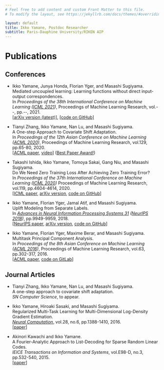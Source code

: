 ```yaml
---
# Feel free to add content and custom Front Matter to this file.
# To modify the layout, see https://jekyllrb.com/docs/themes/#overriding-theme-defaults

layout: default
title: Ikko Yamane, Postdoc Researcher
subtitle: Paris-Dauphine University/RIKEN AIP
---
```

<div markdown="1" class="content">

# Publications

## Conferences
- Ikko Yamane, Junya Honda, Florian Yger, and Masashi Sugiyama.<br />
Mediated uncoupled learning: Learning functions without direct input-output correspondences.<br />
In _Proceedings of the 38th International Conference on Machine Learning ([ICML 2021](https://icml.cc/Conferences/2021))_,
Proceedings of Machine Learning Research, vol.--, pp.--, 2021.<br />
[[arXiv version (latest)]](https://arxiv.org/abs/2107.08135),
[[code on GitHub]](https://github.com/i-yamane/mediated_uncoupled_learning)

- Tianyi Zhang, Ikko Yamane, Nan Lu, and Masashi Sugiyama.<br />
A One-step Approach to Covariate Shift Adaptation.<br />
In _Proceedings of the 12th Asian Conference on Machine Learning ([ACML 2020](http://www.acml-conf.org/2020/))_,
Proceedings of Machine Learning Research, vol.129, pp.65-80, 2020.<br />
[[ACML paper](http://proceedings.mlr.press/v129/zhang20a.html), [video](http://www.acml-conf.org/2020/video/paper/zhang20a)] ([Best Paper Award!](http://www.acml-conf.org/2020/program/awards))

- Takashi Ishida, Ikko Yamane, Tomoya Sakai, Gang Niu, and Masashi Sugiyama.<br />
Do We Need Zero Training Loss After Achieving Zero Training Error?<br />
In _Proceedings of the 37th International Conference on Machine Learning ([ICML 2020](https://icml.cc/Conferences/2020))_
Proceedings of Machine Learning Research, vol.119, pp.4604-4614, 2020.<br />
[[ICML paper](http://proceedings.mlr.press/v119/ishida20a/ishida20a.pdf),
[arXiv version](https://arxiv.org/abs/2002.08709),
[code on GitHub](https://github.com/takashiishida/flooding)]

- Ikko Yamane, Florian Yger, Jamal Atif, and Masashi Sugiyama.<br />
Uplift Modeling from Separate Labels.<br />
In _[Advances in Neural Information Processing Systems 31](https://papers.nips.cc/book/advances-in-neural-information-processing-systems-31-2018) ([NeurIPS 2018](https://nips.cc/Conferences/2018/))_,
pp.9949-9959, 2018.<br />
[[NeurIPS paper](https://papers.nips.cc/paper/8198-uplift-modeling-from-separate-labels),
[arXiv version](https://arxiv.org/abs/1803.05112),
[code on GitHub](https://github.com/i-yamane/uplift)]

- Ikko Yamane, Florian Yger, Maxime Berar, and Masashi Sugiyama.<br />
Multitask Principal Component Analysis.<br />
In _Proceedings of the 8th Asian Conference on Machine Learning ([ACML 2016](http://www.acml-conf.org/2016/))_,
Proceedings of Machine Learning Research, vol.63, pp.302-317, 2016.<br />
[[ACML paper](http://proceedings.mlr.press/v63/yamane65.pdf),
[code on GitLab](https://gitlab.com/yamane.ikko/MTPCA)]


## Journal Articles
- Tianyi Zhang, Ikko Yamane, Nan Lu, and Masashi Sugiyama.<br />
A one-step approach to covariate shift adaptation.<br />
_SN Computer Science_, to appear. 

- Ikko Yamane, Hiroaki Sasaki, and Masashi Sugiyama.<br />
Regularized Multi-Task Learning for Multi-Dimensional Log-Density Gradient Estimation.<br />
<a href="https://www.mitpressjournals.org/loi/neco"><i>Neural Computation</i></a>, vol.28, no.6, pp.1388-1410, 2016.<br />
[<a href="http://www.ms.k.u-tokyo.ac.jp/2016/MT-LSLDG.pdf">paper</a>]

- Akinori Kawachi and Ikko Yamane.<br />
A Fourier-Analytic Approach to List-Decoding for Sparse Random Linear Codes.<br />
<i>IEICE Transactions on Information and Systems</i>, vol.E98-D, no.3, pp.532-540, 2015.<br />
[<a href="https://www.jstage.jst.go.jp/article/transinf/E98.D/3/E98.D_2014FCP0016/_article">paper</a>]

</div>
